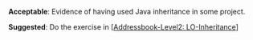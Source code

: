 <panel type="danger" header="**`W5.3` Can implement inheritance** :star:" no-close>

<panel type="danger" header="`W5.3a` Can explain the meaning of inheritance :star:" expandable>
  <include src="../../book/oopDesign/inheritance/what/full.md" />

<!-- TODO: add evidence -->

</panel>

<panel type="danger" header="`W5.3b` Can implement inheritance :star:" expandable>
  <include src="../../book/oopImplementation/inheritance/full.md" />
  <panel header=":dart: Evidence" expanded>

**Acceptable**: Evidence of having used Java inheritance in some project.

**Suggested**: Do the exercise in [[Addressbook-Level2: LO-Inheritance](https://github.com/nus-cs2103-AY1718S1/addressbook-level2/blob/master/doc/LearningOutcomes.md#use-inheritance-to-achieve-code-reuse-lo-inheritance)]

<include src="submission.md" />

  </panel>
</panel>

</panel>

